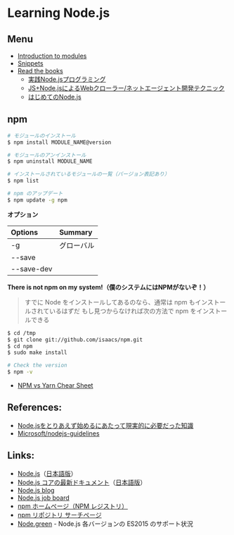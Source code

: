# Learning Node.js

## Menu
- [Introduction to modules](modules/README.md)
- [Snippets](snippets/README.md)
- [Read the books](https://github.com/stage-clear/Learning-javascript/tree/master/Books)
  - [実践Node.jsプログラミング](https://github.com/stage-clear/Learning-javascript/tree/master/Books/978-4-79812-947-1/)
  - [JS+Node.jsによるWebクローラー/ネットエージェント開発テクニック](https://github.com/stage-clear/Learning-javascript/tree/master/Books/978-4-88337-993-4/)
  - [はじめてのNode.js](https://github.com/stage-clear/Learning-javascript/tree/master/Books/978-4-79737-090-4/)


## npm

```bash
# モジュールのインストール
$ npm install MODULE_NAME@version

# モジュールのアンインストール
$ npm uninstall MODULE_NAME

# インストールされているモジュールの一覧（バージョン表記あり）
$ npm list

# npm のアップデート
$ npm update -g npm
```

__オプション__

|Options|Summary|
|:--|:--|
|-g|グローバル|
|--save||
|--save-dev||


__There is not npm on my system!（僕のシステムにはNPMがないぞ！）__

> すでに  Node をインストールしてあるのなら、通常は npm もインストールされているはずだ
> もし見つからなければ次の方法で npm をインストールできる

```bash
$ cd /tmp
$ git clone git://github.com/isaacs/npm.git
$ cd npm 
$ sudo make install

# Check the version
$ npm -v
```

- [NPM vs Yarn Chear Sheet](https://shift.infinite.red/npm-vs-yarn-cheat-sheet-8755b092e5cc)

## References:
- [Node.jsをとりあえず始めるにあたって現実的に必要だった知識](http://qiita.com/nextfactory/items/476c5150268e2c7db4ec)
- [Microsoft/nodejs-guidelines](https://github.com/Microsoft/nodejs-guidelines)


## Links:
- [Node.js](http://nodejs.org/)（[日本語版](http://nodejs.jp/nodejs.org_ja/)）
- [Node.js コアの最新ドキュメント](https://nodejs.org/api/)（[日本語版](http://nodejs.jp/nodejs.org_ja/api/)）
- [Node.js blog](http://blog.nodejs.org/)
- [Node.js job board](http://jobs.nodejs.org/)
- [npm ホームページ（NPM レジストリ）](http://npmjs.org/)
- [npm リポジトリ サーチページ](https://npmjs.org/)
- [Node.green](http://node.green/) - Node.js 各バージョンの ES2015 のサポート状況

